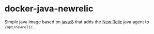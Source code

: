 # docker-java-newrelic

Simple java image based on [java:8](https://github.com/docker-library/openjdk) that
adds the [New Relic](https://newrelic.com/) java agent to `/opt/newrelic`.
